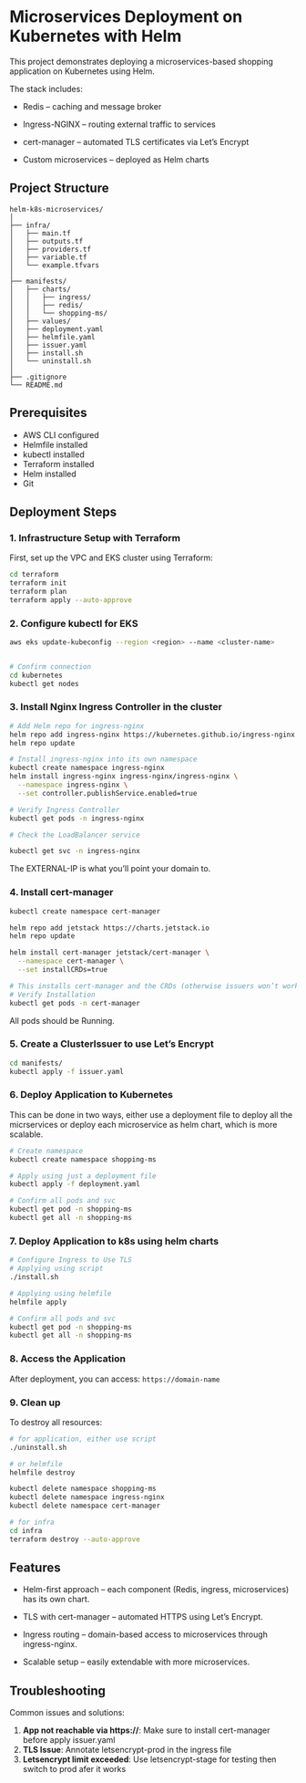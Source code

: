 # Microservices Deployment on Kubernetes with Helm
This project demonstrates deploying a microservices-based shopping application on Kubernetes using Helm.

The stack includes:

- Redis – caching and message broker

- Ingress-NGINX – routing external traffic to services

- cert-manager – automated TLS certificates via Let’s Encrypt

- Custom microservices – deployed as Helm charts

## Project Structure

```
helm-k8s-microservices/
│
├── infra/                 
│   ├── main.tf
│   ├── outputs.tf
│   ├── providers.tf
│   ├── variable.tf          
│   └── example.tfvars             
│
├── manifests/                  
│   ├── charts/  
│   │   ├── ingress/             
│   │   ├── redis/                            
│   │   └── shopping-ms/           
│   ├── values/         
│   ├── deployment.yaml
│   ├── helmfile.yaml                
│   ├── issuer.yaml            
│   ├── install.sh                    
│   └── uninstall.sh  
│
├── .gitignore
└── README.md   
```

## Prerequisites

- AWS CLI configured
- Helmfile installed
- kubectl installed
- Terraform installed
- Helm installed
- Git

## Deployment Steps

### 1. Infrastructure Setup with Terraform

First, set up the VPC and EKS cluster using Terraform:

```bash
cd terraform
terraform init
terraform plan
terraform apply --auto-approve
```

### 2. Configure kubectl for EKS

```bash
aws eks update-kubeconfig --region <region> --name <cluster-name>


# Confirm connection
cd kubernetes
kubectl get nodes
```

### 3. Install Nginx Ingress Controller in the cluster

```bash
# Add Helm repo for ingress-nginx
helm repo add ingress-nginx https://kubernetes.github.io/ingress-nginx
helm repo update

# Install ingress-nginx into its own namespace
kubectl create namespace ingress-nginx
helm install ingress-nginx ingress-nginx/ingress-nginx \
  --namespace ingress-nginx \
  --set controller.publishService.enabled=true

# Verify Ingress Controller
kubectl get pods -n ingress-nginx

# Check the LoadBalancer service

kubectl get svc -n ingress-nginx

```
The EXTERNAL-IP is what you’ll point your domain to.

### 4. Install cert-manager
```bash
kubectl create namespace cert-manager

helm repo add jetstack https://charts.jetstack.io
helm repo update

helm install cert-manager jetstack/cert-manager \
  --namespace cert-manager \
  --set installCRDs=true

# This installs cert-manager and the CRDs (otherwise issuers won’t work, which is needed for TLS).
# Verify Installation
kubectl get pods -n cert-manager
```

All pods should be Running.

### 5. Create a ClusterIssuer to use Let’s Encrypt

```bash
cd manifests/
kubectl apply -f issuer.yaml
```

### 6. Deploy Application to Kubernetes
This can be done in two ways, either use a deployment file to deploy all the micrservices or deploy each microservice as helm chart, which is more scalable.

```bash
# Create namespace
kubectl create namespace shopping-ms

# Apply using just a deployment file
kubectl apply -f deployment.yaml

# Confirm all pods and svc
kubectl get pod -n shopping-ms
kubectl get all -n shopping-ms
```
### 7. Deploy Application to k8s using helm charts
```bash
# Configure Ingress to Use TLS
# Applying using script
./install.sh

# Applying using helmfile
helmfile apply

# Confirm all pods and svc
kubectl get pod -n shopping-ms
kubectl get all -n shopping-ms
```
### 8. Access the Application
After deployment, you can access:
`https://domain-name`

### 9. Clean up
To destroy all resources:

```bash
# for application, either use script
./uninstall.sh

# or helmfile
helmfile destroy

kubectl delete namespace shopping-ms
kubectl delete namespace ingress-nginx
kubectl delete namespace cert-manager

# for infra
cd infra
terraform destroy --auto-approve
```

## Features

- Helm-first approach – each component (Redis, ingress, microservices) has its own chart.

- TLS with cert-manager – automated HTTPS using Let’s Encrypt.

- Ingress routing – domain-based access to microservices through ingress-nginx.

- Scalable setup – easily extendable with more microservices.



## Troubleshooting

Common issues and solutions:

1. **App not reachable via https://**: Make sure to install cert-manager before apply issuer.yaml
2. **TLS Issue**: Annotate letsencrypt-prod in the ingress file
3. **Letsencrypt limit exceeded**: Use letsencrypt-stage for testing then switch to prod afer it works

